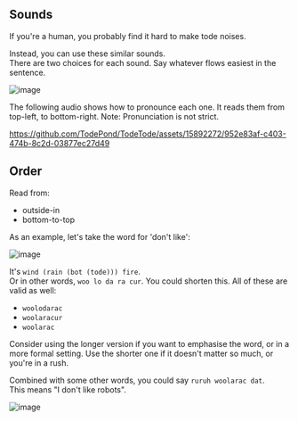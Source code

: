 ## Sounds

If you're a human, you probably find it hard to make tode noises.

Instead, you can use these similar sounds.<br>
There are two choices for each sound. Say whatever flows easiest in the sentence.

![image](https://github.com/TodePond/TodeTode/assets/15892272/0bb61d58-f57d-4321-bc87-f6984b2194a1)

The following audio shows how to pronounce each one. It reads them from top-left, to bottom-right. Note: Pronunciation is not strict.

https://github.com/TodePond/TodeTode/assets/15892272/952e83af-c403-474b-8c2d-03877ec27d49

## Order

Read from:
* outside-in
* bottom-to-top

As an example, let's take the word for 'don't like':

![image](https://github.com/TodePond/TodeTode/assets/15892272/773d6a15-082a-4042-950c-24692040ac47)

It's `wind (rain (bot (tode))) fire`.<br>
Or in other words, `woo lo da ra cur`.
You could shorten this. All of these are valid as well:
* `woolodarac`
* `woolaracur`
* `woolarac`

Consider using the longer version if you want to emphasise the word, or in a more formal setting. Use the shorter one if it doesn't matter so much, or you're in a rush.

Combined with some other words, you could say `ruruh woolarac dat`.<br>
This means "I don't like robots".

![image](https://github.com/TodePond/TodeTode/assets/15892272/6dbf961b-7c85-4977-9496-76f0e0506779)

